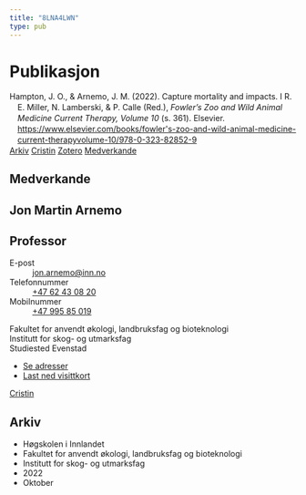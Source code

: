 ```yaml
---
title: "8LNA4LWN"
type: pub
---
```

<h1>Publikasjon</h1>
<article id="csl-bib-container-8LNA4LWN" class="csl-bib-container">
  <div class="csl-bib-body" style="line-height: 1.35; padding-left: 1em; text-indent:-1em;">
  <div class="csl-entry">Hampton, J. O., &amp; Arnemo, J. M. (2022). Capture mortality and impacts. I R. E. Miller, N. Lamberski, &amp; P. Calle (Red.), <i>Fowler&#x2019;s Zoo and Wild Animal Medicine Current Therapy, Volume 10</i> (s. 361). Elsevier. <a href="https://www.elsevier.com/books/fowler's-zoo-and-wild-animal-medicine-current-therapyvolume-10/978-0-323-82852-9">https://www.elsevier.com/books/fowler's-zoo-and-wild-animal-medicine-current-therapyvolume-10/978-0-323-82852-9</a></div>
</div>
  <div class="csl-bib-buttons">
    <a href="#taxonomy-article-8LNA4LWN" class="csl-bib-button">Arkiv</a>
    <a href alt="Cristin URL" class="csl-bib-button">Cristin</a>
    <a href alt="Zotero URL" class="csl-bib-button">Zotero</a>
    <a href="#contributors-article-8LNA4LWN" class="csl-bib-button">Medverkande</a>
  </div>
  <div id="csl-bib-meta-container-8LNA4LWN"></div>
</article>
<div id="csl-bib-meta-8LNA4LWN" class="csl-bib-meta">
  <article id="contributors-article-8LNA4LWN" class="contributors-article">
    <h1>Medverkande</h1>
    <div class="personas">
<div class="vrtx-hinn-person-card">
<div class="photo">
<i class="lar la-user-circle missing-person"></i>
</div>
<div class="info">
<hgroup><h1>Jon Martin Arnemo</h1>
<h2>Professor</h2>
</hgroup><dl>
<dt>E-post</dt>
<dd>
<a href="mailto:jon.arnemo@inn.no">jon.arnemo@inn.no</a>
</dd>
<dt>Telefonnummer</dt>
<dd><a href="tel:+4762430820">
+47 62 43 08 20
</a></dd>
<dt>Mobilnummer</dt>
<dd><a href="tel:+4799585019">
+47 995 85 019
</a></dd>
</dl>
<p>
Fakultet for anvendt økologi, landbruksfag og bioteknologi<br>
Institutt for skog- og utmarksfag<br>
Studiested Evenstad
</p>
<ul class="vrtx-hinn-links">
<li><a href="https://www.inn.no/finn-en-ansatt/jon-arnemo.html#vrtx-hinn-addresses">Se adresser</a></li>
<li><a href="https://www.inn.no/finn-en-ansatt/jon-arnemo.html?vrtx=vcf">Last ned visittkort</a></li>
</ul>
</div>
</div>
<a href="https://app.cristin.no/persons/show.jsf?id=328246" alt="Cristin URL" class="personas-cristin">Cristin</a>
</div>
  </article>
  <article id="taxonomy-article-8LNA4LWN" class="taxonomy-article">
    <h1>Arkiv</h1>
    <ul>
      <li>Høgskolen i Innlandet</li>
      <li>Fakultet for anvendt økologi, landbruksfag og bioteknologi</li>
      <li>Institutt for skog- og utmarksfag</li>
      <li>2022</li>
      <li>Oktober</li>
    </ul>
  </article>
</div>
